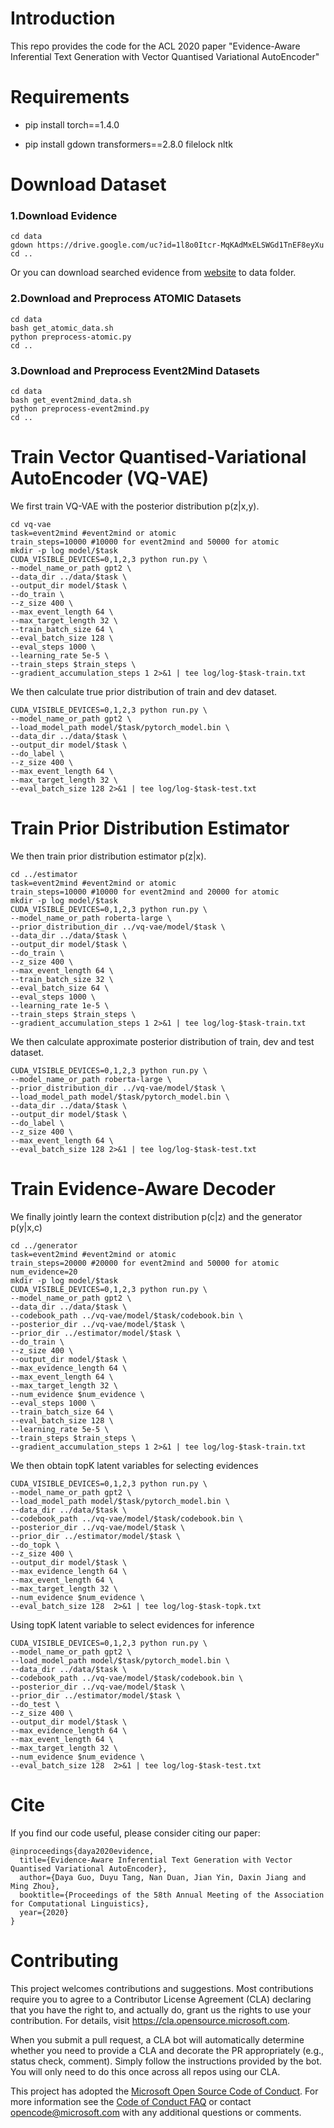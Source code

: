 # Introduction

This repo provides the code for the ACL 2020 paper "Evidence-Aware Inferential Text Generation with Vector Quantised Variational AutoEncoder"



# Requirements

- pip install torch==1.4.0

- pip install gdown transformers==2.8.0 filelock nltk

  

# Download Dataset

###  1.Download Evidence

```shell
cd data
gdown https://drive.google.com/uc?id=1l8o0Itcr-MqKAdMxELSWGd1TnEF8eyXu
cd ..
```

Or you can download searched evidence from [website](https://drive.google.com/open?id=1l8o0Itcr-MqKAdMxELSWGd1TnEF8eyXu) to data folder.

### 2.Download and Preprocess ATOMIC Datasets

```shell
cd data
bash get_atomic_data.sh
python preprocess-atomic.py
cd ..
```

### 3.Download and Preprocess Event2Mind Datasets

```shell
cd data
bash get_event2mind_data.sh
python preprocess-event2mind.py
cd ..
```



# Train Vector Quantised-Variational AutoEncoder (VQ-VAE)

We first train VQ-VAE with the posterior distribution p(z|x,y).

```shell
cd vq-vae
task=event2mind #event2mind or atomic
train_steps=10000 #10000 for event2mind and 50000 for atomic
mkdir -p log model/$task
CUDA_VISIBLE_DEVICES=0,1,2,3 python run.py \
--model_name_or_path gpt2 \
--data_dir ../data/$task \
--output_dir model/$task \
--do_train \
--z_size 400 \
--max_event_length 64 \
--max_target_length 32 \
--train_batch_size 64 \
--eval_batch_size 128 \
--eval_steps 1000 \
--learning_rate 5e-5 \
--train_steps $train_steps \
--gradient_accumulation_steps 1 2>&1 | tee log/log-$task-train.txt
```

We then calculate true prior distribution of train and dev dataset.

```shell
CUDA_VISIBLE_DEVICES=0,1,2,3 python run.py \
--model_name_or_path gpt2 \
--load_model_path model/$task/pytorch_model.bin \
--data_dir ../data/$task \
--output_dir model/$task \
--do_label \
--z_size 400 \
--max_event_length 64 \
--max_target_length 32 \
--eval_batch_size 128 2>&1 | tee log/log-$task-test.txt
```



# Train Prior Distribution Estimator

We then train prior distribution estimator p(z|x).

```shell
cd ../estimator
task=event2mind #event2mind or atomic
train_steps=10000 #10000 for event2mind and 20000 for atomic
mkdir -p log model/$task
CUDA_VISIBLE_DEVICES=0,1,2,3 python run.py \
--model_name_or_path roberta-large \
--prior_distribution_dir ../vq-vae/model/$task \
--data_dir ../data/$task \
--output_dir model/$task \
--do_train \
--z_size 400 \
--max_event_length 64 \
--train_batch_size 32 \
--eval_batch_size 64 \
--eval_steps 1000 \
--learning_rate 1e-5 \
--train_steps $train_steps \
--gradient_accumulation_steps 1 2>&1 | tee log/log-$task-train.txt
```

We then calculate approximate posterior distribution of train, dev and test dataset.

```shell
CUDA_VISIBLE_DEVICES=0,1,2,3 python run.py \
--model_name_or_path roberta-large \
--prior_distribution_dir ../vq-vae/model/$task \
--load_model_path model/$task/pytorch_model.bin \
--data_dir ../data/$task \
--output_dir model/$task \
--do_label \
--z_size 400 \
--max_event_length 64 \
--eval_batch_size 128 2>&1 | tee log/log-$task-test.txt
```



# Train Evidence-Aware Decoder

We finally jointly learn the context distribution p(c|z) and the generator p(y|x,c)

```shell
cd ../generator
task=event2mind #event2mind or atomic
train_steps=20000 #20000 for event2mind and 50000 for atomic
num_evidence=20
mkdir -p log model/$task
CUDA_VISIBLE_DEVICES=0,1,2,3 python run.py \
--model_name_or_path gpt2 \
--data_dir ../data/$task \
--codebook_path ../vq-vae/model/$task/codebook.bin \
--posterior_dir ../vq-vae/model/$task \
--prior_dir ../estimator/model/$task \
--do_train \
--z_size 400 \
--output_dir model/$task \
--max_evidence_length 64 \
--max_event_length 64 \
--max_target_length 32 \
--num_evidence $num_evidence \
--eval_steps 1000 \
--train_batch_size 64 \
--eval_batch_size 128 \
--learning_rate 5e-5 \
--train_steps $train_steps \
--gradient_accumulation_steps 1 2>&1 | tee log/log-$task-train.txt
```

We then obtain topK latent variables for selecting evidences

```shell
CUDA_VISIBLE_DEVICES=0,1,2,3 python run.py \
--model_name_or_path gpt2 \
--load_model_path model/$task/pytorch_model.bin \
--data_dir ../data/$task \
--codebook_path ../vq-vae/model/$task/codebook.bin \
--posterior_dir ../vq-vae/model/$task \
--prior_dir ../estimator/model/$task \
--do_topk \
--z_size 400 \
--output_dir model/$task \
--max_evidence_length 64 \
--max_event_length 64 \
--max_target_length 32 \
--num_evidence $num_evidence \
--eval_batch_size 128  2>&1 | tee log/log-$task-topk.txt
```

Using topK latent variable to select evidences for inference

```shell
CUDA_VISIBLE_DEVICES=0,1,2,3 python run.py \
--model_name_or_path gpt2 \
--load_model_path model/$task/pytorch_model.bin \
--data_dir ../data/$task \
--codebook_path ../vq-vae/model/$task/codebook.bin \
--posterior_dir ../vq-vae/model/$task \
--prior_dir ../estimator/model/$task \
--do_test \
--z_size 400 \
--output_dir model/$task \
--max_evidence_length 64 \
--max_event_length 64 \
--max_target_length 32 \
--num_evidence $num_evidence \
--eval_batch_size 128  2>&1 | tee log/log-$task-test.txt
```


# Cite
If you find our code useful, please consider citing our paper:
```
@inproceedings{daya2020evidence,
  title={Evidence-Aware Inferential Text Generation with Vector Quantised Variational AutoEncoder},
  author={Daya Guo, Duyu Tang, Nan Duan, Jian Yin, Daxin Jiang and Ming Zhou},
  booktitle={Proceedings of the 58th Annual Meeting of the Association for Computational Linguistics},
  year={2020}
}
```


# Contributing

This project welcomes contributions and suggestions.  Most contributions require you to agree to a
Contributor License Agreement (CLA) declaring that you have the right to, and actually do, grant us
the rights to use your contribution. For details, visit https://cla.opensource.microsoft.com.

When you submit a pull request, a CLA bot will automatically determine whether you need to provide
a CLA and decorate the PR appropriately (e.g., status check, comment). Simply follow the instructions
provided by the bot. You will only need to do this once across all repos using our CLA.

This project has adopted the [Microsoft Open Source Code of Conduct](https://opensource.microsoft.com/codeofconduct/).
For more information see the [Code of Conduct FAQ](https://opensource.microsoft.com/codeofconduct/faq/) or
contact [opencode@microsoft.com](mailto:opencode@microsoft.com) with any additional questions or comments.
